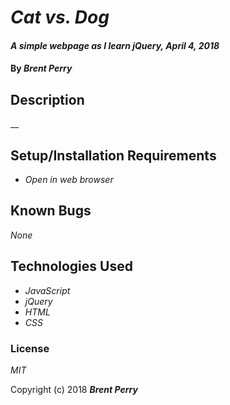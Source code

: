 # _Cat vs. Dog_

#### _A simple webpage as I learn jQuery, April 4, 2018_

#### By _**Brent Perry**_

## Description

__

## Setup/Installation Requirements

* _Open in web browser_

## Known Bugs

_None_

## Technologies Used

* _JavaScript_
* _jQuery_
* _HTML_
* _CSS_

### License

*MIT*

Copyright (c) 2018 **_Brent Perry_**
